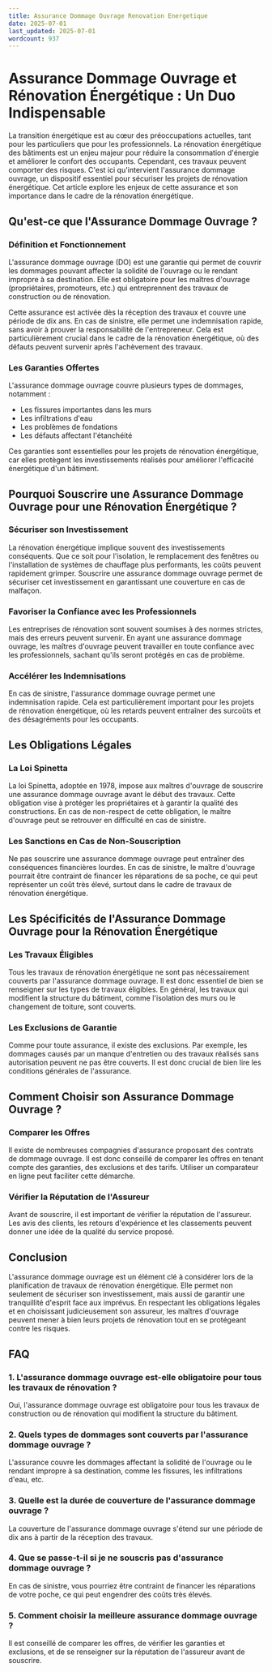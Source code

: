 ```yaml
---
title: Assurance Dommage Ouvrage Renovation Energetique
date: 2025-07-01
last_updated: 2025-07-01
wordcount: 937
---
```


# Assurance Dommage Ouvrage et Rénovation Énergétique : Un Duo Indispensable

La transition énergétique est au cœur des préoccupations actuelles, tant pour les particuliers que pour les professionnels. La rénovation énergétique des bâtiments est un enjeu majeur pour réduire la consommation d'énergie et améliorer le confort des occupants. Cependant, ces travaux peuvent comporter des risques. C'est ici qu'intervient l'assurance dommage ouvrage, un dispositif essentiel pour sécuriser les projets de rénovation énergétique. Cet article explore les enjeux de cette assurance et son importance dans le cadre de la rénovation énergétique.

## Qu'est-ce que l'Assurance Dommage Ouvrage ?

### Définition et Fonctionnement

L'assurance dommage ouvrage (DO) est une garantie qui permet de couvrir les dommages pouvant affecter la solidité de l'ouvrage ou le rendant impropre à sa destination. Elle est obligatoire pour les maîtres d'ouvrage (propriétaires, promoteurs, etc.) qui entreprennent des travaux de construction ou de rénovation. 

Cette assurance est activée dès la réception des travaux et couvre une période de dix ans. En cas de sinistre, elle permet une indemnisation rapide, sans avoir à prouver la responsabilité de l'entrepreneur. Cela est particulièrement crucial dans le cadre de la rénovation énergétique, où des défauts peuvent survenir après l'achèvement des travaux.

### Les Garanties Offertes

L'assurance dommage ouvrage couvre plusieurs types de dommages, notamment :

- Les fissures importantes dans les murs
- Les infiltrations d'eau
- Les problèmes de fondations
- Les défauts affectant l'étanchéité

Ces garanties sont essentielles pour les projets de rénovation énergétique, car elles protègent les investissements réalisés pour améliorer l'efficacité énergétique d'un bâtiment.

## Pourquoi Souscrire une Assurance Dommage Ouvrage pour une Rénovation Énergétique ?

### Sécuriser son Investissement

La rénovation énergétique implique souvent des investissements conséquents. Que ce soit pour l'isolation, le remplacement des fenêtres ou l'installation de systèmes de chauffage plus performants, les coûts peuvent rapidement grimper. Souscrire une assurance dommage ouvrage permet de sécuriser cet investissement en garantissant une couverture en cas de malfaçon.

### Favoriser la Confiance avec les Professionnels

Les entreprises de rénovation sont souvent soumises à des normes strictes, mais des erreurs peuvent survenir. En ayant une assurance dommage ouvrage, les maîtres d'ouvrage peuvent travailler en toute confiance avec les professionnels, sachant qu'ils seront protégés en cas de problème.

### Accélérer les Indemnisations

En cas de sinistre, l'assurance dommage ouvrage permet une indemnisation rapide. Cela est particulièrement important pour les projets de rénovation énergétique, où les retards peuvent entraîner des surcoûts et des désagréments pour les occupants.

## Les Obligations Légales

### La Loi Spinetta

La loi Spinetta, adoptée en 1978, impose aux maîtres d'ouvrage de souscrire une assurance dommage ouvrage avant le début des travaux. Cette obligation vise à protéger les propriétaires et à garantir la qualité des constructions. En cas de non-respect de cette obligation, le maître d'ouvrage peut se retrouver en difficulté en cas de sinistre.

### Les Sanctions en Cas de Non-Souscription

Ne pas souscrire une assurance dommage ouvrage peut entraîner des conséquences financières lourdes. En cas de sinistre, le maître d'ouvrage pourrait être contraint de financer les réparations de sa poche, ce qui peut représenter un coût très élevé, surtout dans le cadre de travaux de rénovation énergétique.

## Les Spécificités de l'Assurance Dommage Ouvrage pour la Rénovation Énergétique

### Les Travaux Éligibles

Tous les travaux de rénovation énergétique ne sont pas nécessairement couverts par l'assurance dommage ouvrage. Il est donc essentiel de bien se renseigner sur les types de travaux éligibles. En général, les travaux qui modifient la structure du bâtiment, comme l'isolation des murs ou le changement de toiture, sont couverts.

### Les Exclusions de Garantie

Comme pour toute assurance, il existe des exclusions. Par exemple, les dommages causés par un manque d'entretien ou des travaux réalisés sans autorisation peuvent ne pas être couverts. Il est donc crucial de bien lire les conditions générales de l'assurance.

## Comment Choisir son Assurance Dommage Ouvrage ?

### Comparer les Offres

Il existe de nombreuses compagnies d'assurance proposant des contrats de dommage ouvrage. Il est donc conseillé de comparer les offres en tenant compte des garanties, des exclusions et des tarifs. Utiliser un comparateur en ligne peut faciliter cette démarche.

### Vérifier la Réputation de l'Assureur

Avant de souscrire, il est important de vérifier la réputation de l'assureur. Les avis des clients, les retours d'expérience et les classements peuvent donner une idée de la qualité du service proposé.

## Conclusion

L'assurance dommage ouvrage est un élément clé à considérer lors de la planification de travaux de rénovation énergétique. Elle permet non seulement de sécuriser son investissement, mais aussi de garantir une tranquillité d'esprit face aux imprévus. En respectant les obligations légales et en choisissant judicieusement son assureur, les maîtres d'ouvrage peuvent mener à bien leurs projets de rénovation tout en se protégeant contre les risques.

## FAQ

### 1. L'assurance dommage ouvrage est-elle obligatoire pour tous les travaux de rénovation ?

Oui, l'assurance dommage ouvrage est obligatoire pour tous les travaux de construction ou de rénovation qui modifient la structure du bâtiment.

### 2. Quels types de dommages sont couverts par l'assurance dommage ouvrage ?

L'assurance couvre les dommages affectant la solidité de l'ouvrage ou le rendant impropre à sa destination, comme les fissures, les infiltrations d'eau, etc.

### 3. Quelle est la durée de couverture de l'assurance dommage ouvrage ?

La couverture de l'assurance dommage ouvrage s'étend sur une période de dix ans à partir de la réception des travaux.

### 4. Que se passe-t-il si je ne souscris pas d'assurance dommage ouvrage ?

En cas de sinistre, vous pourriez être contraint de financer les réparations de votre poche, ce qui peut engendrer des coûts très élevés.

### 5. Comment choisir la meilleure assurance dommage ouvrage ?

Il est conseillé de comparer les offres, de vérifier les garanties et exclusions, et de se renseigner sur la réputation de l'assureur avant de souscrire.